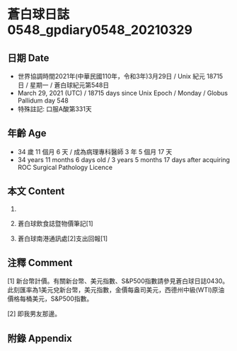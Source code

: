[_metadata_:encoding]: - "utf-8"
[_metadata_:language]: - "zh-Hant-TW"
[_metadata_:fileformat]: - "markdown"
[_metadata_:MIME_type]: - "text/plain"
[_metadata_:markdown_version]: - "commonmark version 0.29"
[_metadata_:markdown_spec]: - "https://spec.commonmark.org/0.29/"

# 蒼白球日誌0548_gpdiary0548_20210329 #

## 日期 Date ##

* 世界協調時間2021年(中華民國110年，令和3年)3月29日 / Unix 紀元 18715 日 / 星期一 / 蒼白球紀元第548日
* March 29, 2021 (UTC) / 18715 days since Unix Epoch / Monday / Globus Pallidum day 548
* 特殊註記: 口服A酸第331天

## 年齡 Age ##

* 34 歲 11 個月 6 天 / 成為病理專科醫師 3 年 5 個月 17 天
* 34 years 11 months 6 days old / 3 years 5 months 17 days after acquiring ROC Surgical Pathology Licence

## 本文 Content ##

1. 

    
2. 蒼白球飲食誌暨物價筆記[1]

    
3. 蒼白球南港通訊處[2]支出回報[1]

    

## 注釋 Comment ##

[1] 新台幣計價。有關新台幣、美元指數、S&P500指數請參見蒼白球日誌0430。此刻匯率為1美元兌新台幣，美元指數，金價每盎司美元，西德州中級(WTI)原油價格每桶美元，S&P500指數。


[2] 即我男友那邊。



## 附錄 Appendix ##

